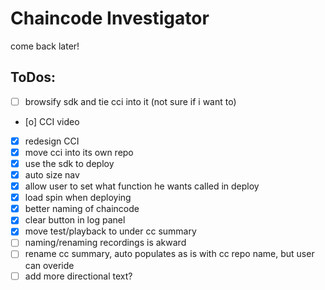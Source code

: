 # Chaincode Investigator

come back later!

## ToDos:
- [ ] browsify sdk and tie cci into it (not sure if i want to)
- [o] CCI video
- [x] redesign CCI
- [x] move cci into its own repo
- [x] use the sdk to deploy
- [x] auto size nav
- [x] allow user to set what function he wants called in deploy
- [x] load spin when deploying
- [x] better naming of chaincode
- [x] clear button in log panel
- [x] move test/playback to under cc summary
- [ ] naming/renaming recordings is akward
- [ ] rename cc summary, auto populates as is with cc repo name, but user can overide
- [ ] add more directional text?
